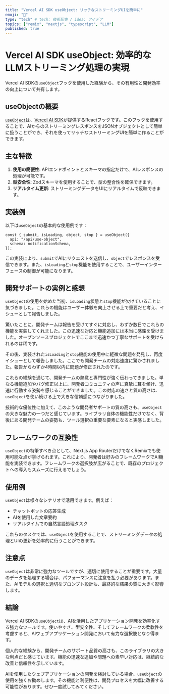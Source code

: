 ```yaml
---
title: "Vercel AI SDK useObject: リッチなストリーミングUIを簡単に"
emoji: "🔧"
type: "tech" # tech: 技術記事 / idea: アイデア
topics: ["remix", "nextjs", "typescript", "LLM"]
published: true
---
```


# Vercel AI SDK useObject: 効率的なLLMストリーミング処理の実現

Vercel AI SDKの`useObject`フックを使用した経験から、その有用性と開発効率の向上について共有します。

## useObjectの概要

[`useObject`](https://sdk.vercel.ai/docs/reference/ai-sdk-ui/use-object)は、[Vercel AI SDK](https://sdk.vercel.ai/docs/introduction)が提供するReactフックです。このフックを使用することで、AIからのストリーミングレスポンスをJSONオブジェクトとして簡単に扱うことができ、それを使ってリッチなストリーミングUIを簡単に作ることができます。

## 主な特徴

1. **使用の簡便性**: APIエンドポイントとスキーマの指定だけで、AIレスポンスの処理が可能です。
2. **型安全性**: Zodスキーマを使用することで、型の整合性を確保できます。
3. **リアルタイム更新**: ストリーミングデータをUIにリアルタイムで反映できます。

## 実装例

以下は`useObject`の基本的な使用例です：

```tsx
const { submit, isLoading, object, stop } = useObject({
  api: "/api/use-object",
  schema: notificationSchema,
});
```

この実装により、`submit`でAIにリクエストを送信し、`object`でレスポンスを受信できます。また、`isLoading`と`stop`機能を使用することで、ユーザーインターフェースの制御が可能になります。

## 開発サポートの実例と感想

`useObject`の使用を始めた当初、`isLoading`状態と`stop`機能が欠けていることに気づきました。これらの機能はユーザー体験を向上させる上で重要だと考え、イシューとして報告しました。

驚いたことに、開発チームは報告を受けてすぐに対応し、わずか数日でこれらの機能を実装してくれました。この迅速な対応と機能追加には本当に感銘を受けました。オープンソースプロジェクトでここまで迅速かつ丁寧なサポートを受けられるのは稀です。

その後、実装された`isLoading`と`stop`機能の使用中に軽微な問題を発見し、再度イシューとして報告しました。ここでも開発チームの対応速度に驚かされました。報告からわずか4時間以内に問題が修正されたのです。

これらの経験を通じて、開発チームの熱意と専門性が強く伝わってきました。単なる機能追加やバグ修正以上に、開発者コミュニティの声に真摯に耳を傾け、迅速に行動する姿勢を感じることができました。この対応の速さと質の高さは、`useObject`を使い続ける上で大きな信頼感につながりました。

技術的な優位性に加えて、このような開発者サポートの質の高さも、`useObject`の大きな魅力の一つだと感じています。ライブラリ自体の機能性だけでなく、背後にある開発チームの姿勢も、ツール選択の重要な要素になると実感しました。

## フレームワークの互換性

`useObject`の特筆すべき点として、Next.js App RouterだけでなくRemixでも使用可能な点が挙げられます。これにより、開発者は好みのフレームワークでAI機能を実装できます。フレームワークの選択肢が広がることで、既存のプロジェクトへの導入もスムーズに行えるでしょう。

## 使用例

`useObject`は様々なシナリオで活用できます。例えば：

- チャットボットの応答生成
- AIを使用した文章要約
- リアルタイムでの自然言語処理タスク

これらのタスクでは、`useObject`を使用することで、ストリーミングデータの処理とUIの更新を効率的に行うことができます。

## 注意点

`useObject`は非常に強力なツールですが、適切に使用することが重要です。大量のデータを処理する場合は、パフォーマンスに注意を払う必要があります。また、AIモデルの選択と適切なプロンプト設計も、最終的な結果の質に大きく影響します。

## 結論

Vercel AI SDKの`useObject`は、AIを活用したアプリケーション開発を効率化する強力なツールです。使いやすさ、型安全性、そしてフレームワークの柔軟性を考慮すると、AIウェブアプリケーション開発において有力な選択肢となり得ます。

個人的な経験から、開発チームのサポート品質の高さも、このライブラリの大きな利点だと感じています。機能の迅速な追加や問題への素早い対応は、継続的な改善と信頼性を示しています。

AIを使用したウェブアプリケーションの開発を検討している場合、`useObject`の使用を強くお勧めします。その機能と利便性は、開発プロセスを大幅に改善する可能性があります。ぜひ一度試してみてください。
